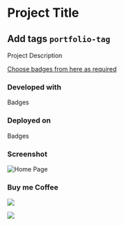 # Project Title

## Add tags `portfolio-tag`

Project Description 

[Choose badges from here as required](https://github.com/Ileriayo/markdown-badges/blob/master/README.md)

### Developed with 
Badges
### Deployed on 
Badges


### Screenshot
![Home Page](./homepage.png)

### Buy me Coffee
[![](https://img.shields.io/badge/Ko--fi-F16061?style=for-the-badge&logo=ko-fi&logoColor=white)](https://ko-fi.com/virendrakhorwal)

![](http://ForTheBadge.com/images/badges/built-with-love.svg)
